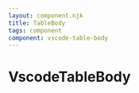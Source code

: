```yaml
---
layout: component.njk
title: TableBody
tags: component
component: vscode-table-body
---
```


# VscodeTableBody
